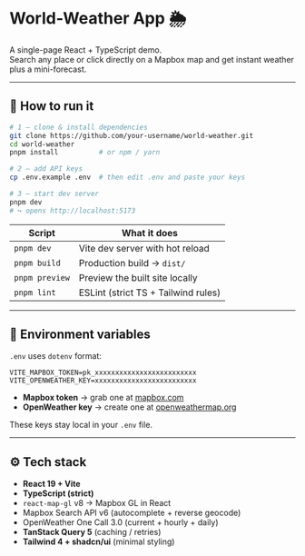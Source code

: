 # World-Weather App 🌦️

A single-page React + TypeScript demo.  
Search any place or click directly on a Mapbox map and get instant weather plus a mini-forecast.

---

## 🚀 How to run it

```bash
# 1 – clone & install dependencies
git clone https://github.com/your-username/world-weather.git
cd world-weather
pnpm install          # or npm / yarn

# 2 – add API keys
cp .env.example .env  # then edit .env and paste your keys

# 3 – start dev server
pnpm dev
# ↪ opens http://localhost:5173
```

| Script         | What it does                               |
|----------------|--------------------------------------------|
| `pnpm dev`     | Vite dev server with hot reload            |
| `pnpm build`   | Production build → `dist/`                 |
| `pnpm preview` | Preview the built site locally             |
| `pnpm lint`    | ESLint (strict TS + Tailwind rules)        |

---

## 🔑 Environment variables

`.env` uses `dotenv` format:

```
VITE_MAPBOX_TOKEN=pk_xxxxxxxxxxxxxxxxxxxxxxxxx
VITE_OPENWEATHER_KEY=xxxxxxxxxxxxxxxxxxxxxxxxx
```

- **Mapbox token** → grab one at [mapbox.com](https://account.mapbox.com)  
- **OpenWeather key** → create one at [openweathermap.org](https://home.openweathermap.org/api_keys)  

These keys stay local in your `.env` file.

---

## ⚙️ Tech stack

- **React 19 + Vite**
- **TypeScript (strict)**
- `react-map-gl` v8 → Mapbox GL in React
- Mapbox Search API v6 (autocomplete + reverse geocode)
- OpenWeather One Call 3.0 (current + hourly + daily)
- **TanStack Query 5** (caching / retries)
- **Tailwind 4 + shadcn/ui** (minimal styling)

